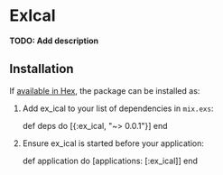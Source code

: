 # ExIcal

**TODO: Add description**

## Installation

If [available in Hex](https://hex.pm/docs/publish), the package can be installed as:

  1. Add ex_ical to your list of dependencies in `mix.exs`:

        def deps do
          [{:ex_ical, "~> 0.0.1"}]
        end

  2. Ensure ex_ical is started before your application:

        def application do
          [applications: [:ex_ical]]
        end

